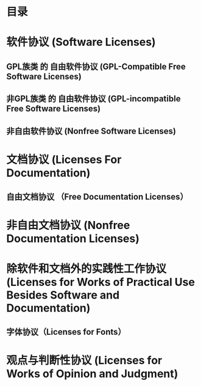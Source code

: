 # 目录
# 软件协议 (Software Licenses)

 ## GPL族类 的 自由软件协议 (GPL-Compatible Free Software Licenses) 
 ## 非GPL族类 的 自由软件协议 (GPL-incompatible Free Software Licenses)
 ## 非自由软件协议 (Nonfree Software Licenses)

# 文档协议 (Licenses For Documentation)

 ## 自由文档协议 （Free Documentation Licenses）
# 非自由文档协议 (Nonfree Documentation Licenses)

# 除软件和文档外的实践性工作协议 (Licenses for Works of Practical Use Besides Software and Documentation)

 ## 字体协议（Licenses for Fonts）

# 观点与判断性协议 (Licenses for Works of Opinion and Judgment)